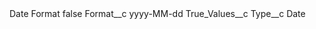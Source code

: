 <?xml version="1.0" encoding="UTF-8"?>
<CustomMetadata xmlns="http://soap.sforce.com/2006/04/metadata" xmlns:xsi="http://www.w3.org/2001/XMLSchema-instance" xmlns:xsd="http://www.w3.org/2001/XMLSchema">
    <label>Date Format</label>
    <protected>false</protected>
    <values>
        <field>Format__c</field>
        <value xsi:type="xsd:string">yyyy-MM-dd</value>
    </values>
    <values>
        <field>True_Values__c</field>
        <value xsi:nil="true"/>
    </values>
    <values>
        <field>Type__c</field>
        <value xsi:type="xsd:string">Date</value>
    </values>
</CustomMetadata>
